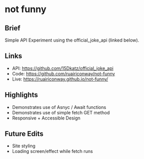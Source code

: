 # not funny

## Brief
Simple API Experiment using the official_joke_api (linked below).

## Links
- API: https://github.com/15Dkatz/official_joke_api
- Code: https://github.com/ruairiconway/not-funny
- Live: https://ruairiconway.github.io/not-funny/

## Highlights
- Demonstrates use of Asnyc / Await functions
- Demonstrates use of simple fetch GET method
- Responsive + Accessible Design

## Future Edits
- Site styling
- Loading screen/effect while fetch runs